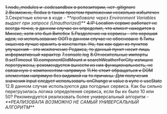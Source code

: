 ~~1.node_modules и .codesandbox в репозитории, нет .gitignore~~
~~2.Возможно, Redux в таком простом приложении несколько избыточен~~
3.Секретные ключи в коде - _**пробовала через Environment Variables выдает при запросе  (Unauthorized)_**
~~4.IP Location сервис работает не всегда точно, в данном случае он определил, что клиент находится в Минске, хотя это был Витебск~~
~~5.Разделение на сервисы - это хорошая идея, но использование ООП в данном случае не обосновано~~
~~6.Типы экшенов лучше хранить в константах. Но, так как один из пунктов улучшения - это исключение Редакса, то данный пункт носит лишь информативный характер~~
~~7.console.log~~
~~8.Относительные импорты~~
~~9.setTimeout~~
~~10.componentDidMount и searchWeatherForCity излишне перегружены, рекомендуется вынести из них функциональность, не связанную с компонентом напрямую~~
~~11.Не стоит обращаться к DOM элементам напрямую без видимой на то причины. Для получения значения input следует использовать onChange и value в купе с useState~~
12.В данном случае используются два погодных сервиса. Как бы сильно перегрузилась логика определения сервиса, если бы их было 10 или 50? Рекомендуется реализовать более универсальный алгоритм - _**РЕАЛИЗОВАЛА ВОЗМОЖНО НЕ САМЫЙ УНИВЕРСАЛЬНЫЙ АЛГОРИТМ_**


